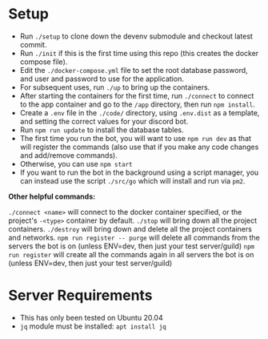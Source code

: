 # Setup

- Run `./setup` to clone down the devenv submodule and checkout latest commit.
- Run `./init` if this is the first time using this repo (this creates the docker compose file).
- Edit the `./docker-compose.yml` file to set the root database password, and user and password to use for the application.
- For subsequent uses, run `./up` to bring up the containers.
- After starting the containers for the first time, run `./connect` to connect to the app container and go to the `/app` directory, then run `npm install`.
- Create a `.env` file in the `./code/` directory, using `.env.dist` as a template, and setting the correct values for your discord bot.
- Run `npm run update` to install the database tables.
- The first time you run the bot, you will want to use `npm run dev` as that will register the commands (also use that if you make any code changes and add/remove commands).
- Otherwise, you can use `npm start`
- If you want to run the bot in the background using a script manager, you can instead use the script `./src/go` which will install and run via `pm2`.

**Other helpful commands:**

`./connect <name>` will connect to the docker container specified, or the project's `-<type>` container by default.
`./stop` will bring down all the project containers.
`./destroy` will bring down and delete all the project containers and networks.
`npm run register -- purge` will delete all commands from the servers the bot is on (unless ENV=dev, then just your test server/guild)
`npm run register` will create all the commands again in all servers the bot is on (unless ENV=dev, then just your test server/guild)

# Server Requirements

- This has only been tested on Ubuntu 20.04
- `jq` module must be installed: `apt install jq`
